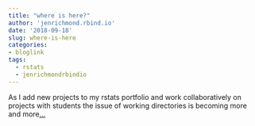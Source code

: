 ```yaml
---
title: "where is here?"
author: 'jenrichmond.rbind.io'
date: '2018-09-18'
slug: where-is-here
categories:
- bloglink
tags:
  - rstats
  - jenrichmondrbindio
---
```


As I add new projects to my rstats portfolio and work collaboratively on projects with students the issue of working directories is becoming more and more[... <i class="fas fa-external-link-alt"></i>](http://jenrichmond.rbind.io/post/where-is-here/)

